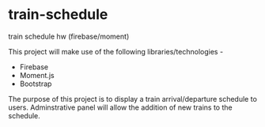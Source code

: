 # train-schedule
train schedule hw (firebase/moment)

This project will make use of the following libraries/technologies -

- Firebase
- Moment.js
- Bootstrap

The purpose of this project is to display a train arrival/departure schedule to users. Adminstrative panel will allow the addition of new trains to the schedule. 

